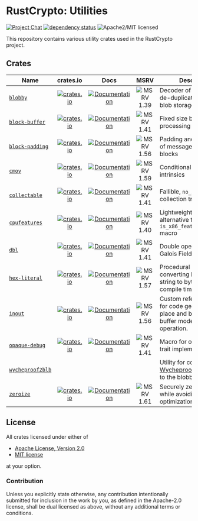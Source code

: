 # RustCrypto: Utilities

[![Project Chat][chat-image]][chat-link]
[![dependency status][deps-image]][deps-link]
![Apache2/MIT licensed][license-image]

This repository contains various utility crates used in the RustCrypto project.

## Crates

| Name | crates.io | Docs | MSRV | Description |
|------|:---------:|:----:|:----:|-------------|
| [`blobby`] | [![crates.io](https://img.shields.io/crates/v/blobby.svg)](https://crates.io/crates/blobby) | [![Documentation](https://docs.rs/blobby/badge.svg)](https://docs.rs/blobby) | ![MSRV 1.39][msrv-1.39] | Decoder of the simple de-duplicated binary blob storage format |
| [`block-buffer`] | [![crates.io](https://img.shields.io/crates/v/block-buffer.svg)](https://crates.io/crates/block-buffer) | [![Documentation](https://docs.rs/block-buffer/badge.svg)](https://docs.rs/block-buffer) | ![MSRV 1.41][msrv-1.41] | Fixed size buffer for block processing of data |
| [`block‑padding`] | [![crates.io](https://img.shields.io/crates/v/block-padding.svg)](https://crates.io/crates/block-padding) | [![Documentation](https://docs.rs/block-padding/badge.svg)](https://docs.rs/block-padding) | ![MSRV 1.56][msrv-1.56] | Padding and unpadding of messages divided into blocks |
| [`cmov`] | [![crates.io](https://img.shields.io/crates/v/cmov.svg)](https://crates.io/crates/cmov) | [![Documentation](https://docs.rs/cmov/badge.svg)](https://docs.rs/cmov) | ![MSRV 1.59][msrv-1.59] | Conditional move intrinsics |
| [`collectable`] | [![crates.io](https://img.shields.io/crates/v/collectable.svg)](https://crates.io/crates/collectable) | [![Documentation](https://docs.rs/collectable/badge.svg)](https://docs.rs/collectable) | ![MSRV 1.41][msrv-1.41] | Fallible, `no_std`-friendly collection traits |
| [`cpufeatures`] | [![crates.io](https://img.shields.io/crates/v/cpufeatures.svg)](https://crates.io/crates/cpufeatures) | [![Documentation](https://docs.rs/cpufeatures/badge.svg)](https://docs.rs/cpufeatures) | ![MSRV 1.40][msrv-1.40] | Lightweight and efficient alternative to the `is_x86_feature_detected!` macro |
| [`dbl`] | [![crates.io](https://img.shields.io/crates/v/dbl.svg)](https://crates.io/crates/dbl) | [![Documentation](https://docs.rs/dbl/badge.svg)](https://docs.rs/dbl) | ![MSRV 1.41][msrv-1.41] | Double operation in Galois Field (GF) |
| [`hex-literal`] | [![crates.io](https://img.shields.io/crates/v/hex-literal.svg)](https://crates.io/crates/hex-literal) | [![Documentation](https://docs.rs/hex-literal/badge.svg)](https://docs.rs/hex-literal) | ![MSRV 1.57][msrv-1.57] | Procedural macro for converting hexadecimal string to byte array at compile time |
| [`inout`] | [![crates.io](https://img.shields.io/crates/v/inout.svg)](https://crates.io/crates/inout) | [![Documentation](https://docs.rs/inout/badge.svg)](https://docs.rs/inout) | ![MSRV 1.56][msrv-1.56] | Custom reference types for code generic over in-place and buffer-to-buffer modes of operation. |
| [`opaque-debug`] | [![crates.io](https://img.shields.io/crates/v/opaque-debug.svg)](https://crates.io/crates/opaque-debug) | [![Documentation](https://docs.rs/opaque-debug/badge.svg)](https://docs.rs/opaque-debug) | ![MSRV 1.41][msrv-1.41] | Macro for opaque `Debug` trait implementation |
| [`wycheproof2blb`] |  |  | | Utility for converting [Wycheproof] test vectors to the blobby format |
| [`zeroize`] | [![crates.io](https://img.shields.io/crates/v/zeroize.svg)](https://crates.io/crates/zeroize) | [![Documentation](https://docs.rs/zeroize/badge.svg)](https://docs.rs/zeroize) | ![MSRV 1.61][msrv-1.61] | Securely zero memory while avoiding compiler optimizations |

## License

All crates licensed under either of

 * [Apache License, Version 2.0](http://www.apache.org/licenses/LICENSE-2.0)
 * [MIT license](http://opensource.org/licenses/MIT)

at your option.

### Contribution

Unless you explicitly state otherwise, any contribution intentionally submitted for inclusion in the work by you, as defined in the Apache-2.0 license, shall be dual licensed as above, without any additional terms or conditions.

[//]: # (badges)

[chat-image]: https://img.shields.io/badge/zulip-join_chat-blue.svg
[chat-link]: https://rustcrypto.zulipchat.com/#narrow/stream/260052-utils
[license-image]: https://img.shields.io/badge/license-Apache2.0/MIT-blue.svg
[deps-image]: https://deps.rs/repo/github/RustCrypto/utils/status.svg
[deps-link]: https://deps.rs/repo/github/RustCrypto/utils

[msrv-1.39]: https://img.shields.io/badge/rustc-1.39.0+-blue.svg
[msrv-1.40]: https://img.shields.io/badge/rustc-1.40.0+-blue.svg
[msrv-1.41]: https://img.shields.io/badge/rustc-1.41.0+-blue.svg
[msrv-1.45]: https://img.shields.io/badge/rustc-1.45.0+-blue.svg
[msrv-1.51]: https://img.shields.io/badge/rustc-1.51.0+-blue.svg
[msrv-1.56]: https://img.shields.io/badge/rustc-1.56.0+-blue.svg
[msrv-1.57]: https://img.shields.io/badge/rustc-1.57.0+-blue.svg
[msrv-1.59]: https://img.shields.io/badge/rustc-1.59.0+-blue.svg
[msrv-1.60]: https://img.shields.io/badge/rustc-1.60.0+-blue.svg
[msrv-1.61]: https://img.shields.io/badge/rustc-1.61.0+-blue.svg

[//]: # (crates)

[`blobby`]: ./blobby
[`block-buffer`]: ./block-buffer
[`block‑padding`]: ./block-padding
[`cmov`]: ./cmov
[`collectable`]: ./collectable
[`cpufeatures`]: ./cpufeatures
[`dbl`]: ./dbl
[`hex-literal`]: ./hex-literal
[`inout`]: ./inout
[`opaque-debug`]: ./opaque-debug
[`wycheproof2blb`]: ./wycheproof2blb
[`zeroize`]: ./zeroize

[//]: # (misc)

[Wycheproof]: https://github.com/google/wycheproof
